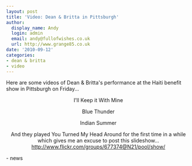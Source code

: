 ```yaml
---
layout: post
title: 'Video: Dean & Britta in Pittsburgh'
author:
  display_name: Andy
  login: admin
  email: andy@fullofwishes.co.uk
  url: http://www.grange85.co.uk
date: '2010-09-12'
categories:
- dean & britta
- video
---
```

<div>Here are some videos of Dean & Britta&#39;s performance at the Haiti benefit show in Pittsburgh on Friday...
<p />
<div style="text-align: center;">I&#39;ll Keep it With Mine<br /><figure class="caption "><figcaption class="caption-text"></figcaption></figure>
<p /> Blue Thunder<br /><figure class="caption "><figcaption class="caption-text"></figcaption></figure>
<p />Indian Summer<br /><figure class="caption "><figcaption class="caption-text"></figcaption></figure>
<p /> And they played You Turned My Head Around for the first time in a while which gives me an excuse to post this slideshow...<br /><a href="http://www.flickr.com/groups/677374@N21/pool/show/">http://www.flickr.com/groups/677374@N21/pool/show/</a></div>
- news
</p></div>
